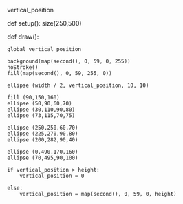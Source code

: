 vertical_position


def setup():
    size(250,500)
    
def draw():

    global vertical_position
    
    background(map(second(), 0, 59, 0, 255))
    noStroke()
    fill(map(second(), 0, 59, 255, 0))
    
    ellipse (width / 2, vertical_position, 10, 10)
    
    fill (90,150,160)
    ellipse (50,90,60,70)
    ellipse (30,110,90,80)
    ellipse (73,115,70,75)
    
    ellipse (250,250,60,70)
    ellipse (225,270,90,80)
    ellipse (200,282,90,40)
    
    ellipse (0,490,170,160)
    ellipse (70,495,90,100)
    
    if vertical_position > height:
        vertical_position = 0
        
    else:
        vertical_position = map(second(), 0, 59, 0, height)
        
